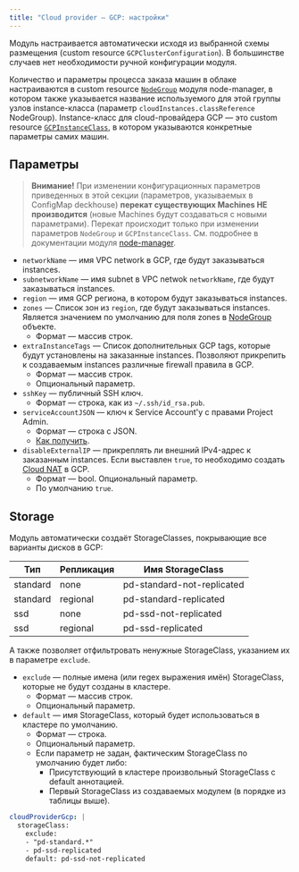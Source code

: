```yaml
---
title: "Сloud provider — GCP: настройки"
---
```


Модуль настраивается автоматически исходя из выбранной схемы размещения (custom resource `GCPClusterConfiguration`). В большинстве случаев нет необходимости ручной конфигурации модуля.

Количество и параметры процесса заказа машин в облаке настраиваются в custom resource [`NodeGroup`](/modules/040-node-manager/cr.html#nodegroup) модуля node-manager, в котором также указывается название используемого для этой группы узлов instance-класса (параметр `cloudInstances.classReference` NodeGroup).  Instance-класс для cloud-провайдера GCP — это custom resource [`GCPInstanceClass`](cr.html#gcpinstanceclass), в котором указываются конкретные параметры самих машин.

## Параметры

> **Внимание!** При изменении конфигурационных параметров приведенных в этой секции (параметров, указываемых в ConfigMap deckhouse) **перекат существующих Machines НЕ производится** (новые Machines будут создаваться с новыми параметрами). Перекат происходит только при изменении параметров `NodeGroup` и `GCPInstanceClass`. См. подробнее в документации модуля [node-manager](/modules/040-node-manager/faq.html#как-перекатить-эфемерные-машины-в-облаке-с-новой-конфигурацией).

* `networkName` — имя VPC network в GCP, где будут заказываться instances.
* `subnetworkName` — имя subnet в VPC netwok `networkName`, где будут заказываться instances.
* `region` — имя GCP региона, в котором будут заказываться instances.
* `zones` — Список зон из `region`, где будут заказываться instances. Является значением по умолчанию для поля zones в [NodeGroup](/modules/040-node-manager/cr.html#nodegroup) объекте.
    * Формат — массив строк.
* `extraInstanceTags` — Список дополнительных GCP tags, которые будут установлены на заказанные instances. Позволяют прикрепить к создаваемым instances различные firewall правила в GCP.
    * Формат — массив строк.
    * Опциональный параметр.
* `sshKey` — публичный SSH ключ.
    * Формат — строка, как из `~/.ssh/id_rsa.pub`.
* `serviceAccountJSON` — ключ к Service Account'у с правами Project Admin.
    * Формат — строка c JSON.
    * [Как получить](https://cloud.google.com/iam/docs/creating-managing-service-account-keys#creating_service_account_keys).
* `disableExternalIP` — прикреплять ли внешний IPv4-адрес к заказанным instances. Если выставлен `true`, то необходимо создать [Cloud NAT](https://cloud.google.com/nat/docs/overview) в GCP.
    * Формат — bool. Опциональный параметр.
    * По умолчанию `true`.

## Storage

Модуль автоматически создаёт StorageClasses, покрывающие все варианты дисков в GCP: 

| Тип | Репликация | Имя StorageClass |
|---|---|---|
| standard | none | pd-standard-not-replicated |
| standard | regional | pd-standard-replicated |
| ssd | none | pd-ssd-not-replicated |
| ssd | regional | pd-ssd-replicated |

А также позволяет отфильтровать ненужные StorageClass, указанием их в параметре `exclude`.

* `exclude` — полные имена (или regex выражения имён) StorageClass, которые не будут созданы в кластере.
  * Формат — массив строк.
  * Опциональный параметр.
* `default` — имя StorageClass, который будет использоваться в кластере по умолчанию.
  * Формат — строка.
  * Опциональный параметр.
  * Если параметр не задан, фактическим StorageClass по умолчанию будет либо: 
    * Присутствующий в кластере произвольный StorageClass с default аннотацией.
    * Первый StorageClass из создаваемых модулем (в порядке из таблицы выше).

```yaml
cloudProviderGcp: |
  storageClass:
    exclude: 
    - "pd-standard.*"
    - pd-ssd-replicated
    default: pd-ssd-not-replicated
```
